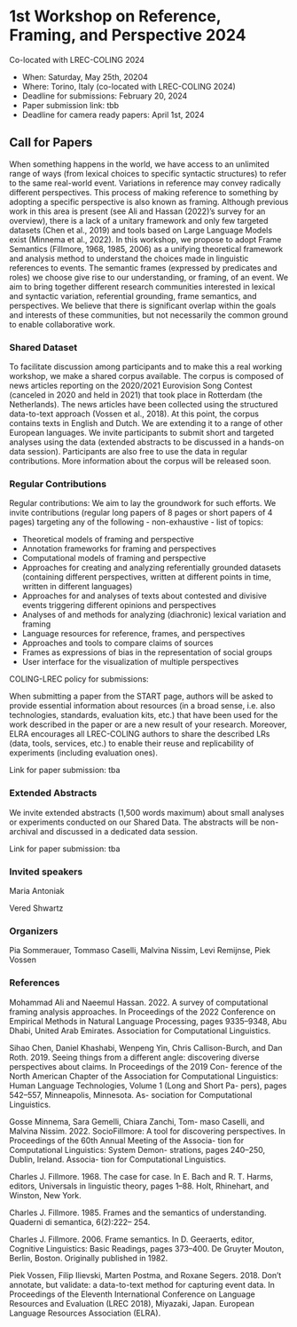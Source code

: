 # 1st Workshop on Reference, Framing, and Perspective 2024

Co-located with LREC-COLING 2024


* When: Saturday, May 25th, 20204
* Where: Torino, Italy (co-located with LREC-COLING 2024)
* Deadline for submissions:  February 20, 2024
* Paper submission link: tbb
* Deadline for camera ready papers: April 1st, 2024


## Call for Papers

When something happens in the world, we have access to an unlimited range of ways (from lexical choices to specific syntactic structures) to refer to the same real-world event. Variations in reference may convey radically different perspectives. This process of making reference to something by adopting a specific perspective is also known as framing. Although previous work in this area is present (see Ali and Hassan (2022)’s survey for an overview), there is a lack of a unitary framework and only few targeted datasets (Chen et al., 2019) and tools based on Large Language Models exist (Minnema et al., 2022). In this workshop, we propose to adopt Frame Semantics (Fillmore, 1968, 1985, 2006)  as a unifying theoretical framework and analysis method to understand the choices made in linguistic references to events. The semantic frames (expressed by predicates and roles) we choose give rise to our understanding, or framing, of an event. We aim to bring together different research communities interested in lexical and syntactic variation, referential grounding, frame semantics, and perspectives. We believe that there is significant overlap within the goals and interests of these communities, but not necessarily the common ground to enable collaborative work.

### Shared Dataset

To facilitate discussion among participants and to make this a real working workshop, we make a shared corpus available. The corpus is composed of news articles reporting on the 2020/2021 Eurovision Song Contest (canceled in 2020 and held in 2021) that took place in Rotterdam (the Netherlands). The news articles have been collected using the structured data-to-text approach (Vossen et al., 2018). At this point, the corpus contains texts in English and Dutch. We are extending it to a range of other European languages. We invite participants to submit short and targeted analyses using the data (extended abstracts to be discussed in a hands-on data session). Participants are also free to use the data in regular contributions. More information about the corpus will be released soon.

### Regular Contributions

Regular contributions: We aim to lay the groundwork for such efforts. We invite contributions (regular long papers of 8 pages or short papers of 4 pages) targeting any of the following - non-exhaustive - list of topics:

* Theoretical models of framing and perspective
* Annotation frameworks for framing and perspectives
* Computational models of framing and perspective
* Approaches for creating and analyzing referentially grounded datasets (containing different perspectives, written at different points in time, written in different languages)
* Approaches for and analyses of texts about contested and divisive events triggering different opinions and perspectives
* Analyses of and methods for analyzing (diachronic) lexical variation and framing
* Language resources for reference, frames, and perspectives
* Approaches and tools to compare claims of sources
* Frames as expressions of bias in the representation of social groups
* User interface for the visualization of multiple perspectives

COLING-LREC policy for submissions:

When submitting a paper from the START page, authors will be asked to provide essential information about resources (in a broad sense, i.e. also technologies, standards, evaluation kits, etc.) that have been used for the work described in the paper or are a new result of your research. Moreover, ELRA encourages all LREC-COLING authors to share the described LRs (data, tools, services, etc.) to enable their reuse and replicability of experiments (including evaluation ones).

Link for paper submission: tba

### Extended Abstracts

We invite extended abstracts (1,500 words maximum) about small analyses or experiments conducted on our Shared Data. The abstracts will be non-archival and discussed in a dedicated data session.

Link for paper submission: tba

### Invited speakers

Maria Antoniak

Vered Shwartz

### Organizers

Pia Sommerauer, Tommaso Caselli, Malvina Nissim, Levi Remijnse, Piek Vossen

### References

Mohammad Ali and Naeemul Hassan. 2022. A survey of computational framing analysis approaches. In Proceedings of the 2022 Conference on Empirical Methods in Natural Language Processing, pages 9335–9348, Abu Dhabi, United Arab Emirates. Association for Computational Linguistics.

Sihao Chen, Daniel Khashabi, Wenpeng Yin, Chris Callison-Burch, and Dan Roth. 2019. Seeing things from a different angle: discovering diverse perspectives about claims. In Proceedings of the 2019 Con- ference of the North American Chapter of the Association for Computational Linguistics: Human Language Technologies, Volume 1 (Long and Short Pa- pers), pages 542–557, Minneapolis, Minnesota. As- sociation for Computational Linguistics.

Gosse Minnema, Sara Gemelli, Chiara Zanchi, Tom- maso Caselli, and Malvina Nissim. 2022. SocioFillmore: A tool for discovering perspectives. In Proceedings of the 60th Annual Meeting of the Associa- tion for Computational Linguistics: System Demon- strations, pages 240–250, Dublin, Ireland. Associa- tion for Computational Linguistics.

Charles J. Fillmore. 1968. The case for case. In E. Bach and R. T. Harms, editors, Universals in linguistic theory, pages 1–88. Holt, Rhinehart, and Winston, New York.

Charles J. Fillmore. 1985. Frames and the semantics of understanding. Quaderni di semantica, 6(2):222– 254.

Charles J. Fillmore. 2006. Frame semantics. In D. Geeraerts, editor, Cognitive Linguistics: Basic Readings, pages 373–400. De Gruyter Mouton, Berlin, Boston. Originally published in 1982.

Piek Vossen, Filip Ilievski, Marten Postma, and Roxane Segers. 2018. Don’t annotate, but validate: a data-to-text method for capturing event data. In Proceedings of the Eleventh International Conference on Language Resources and Evaluation (LREC 2018), Miyazaki, Japan. European Language Resources Association (ELRA).
